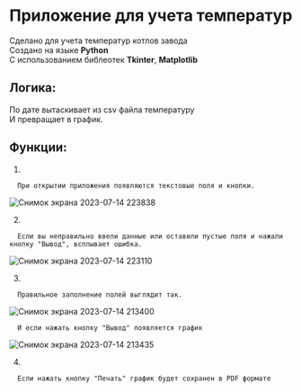 Приложение для учета температур 
==================

Сделано для учета температур котлов завода \
Создано на языке <b>Python</b> \
С использованием библеотек <b>Tkinter</b>, <b>Matplotlib</b>

Логика:
------------------
По дате вытаскивает из csv файла температуру \
И превращает в график.

Функции:
------------------

1.

      При открытии приложения появляются текстовые поля и кнопки.

![Снимок экрана 2023-07-14 223838](https://github.com/neprostoilya/graph_app/assets/125191093/86736ba7-e990-406c-a880-059c20118a4a)

2.

      Если вы неправильно ввели данные или оставили пустые поля и нажали кнопку "Вывод", всплывает ошибка.
  
![Снимок экрана 2023-07-14 223110](https://github.com/neprostoilya/graph_app/assets/125191093/572fbb51-28ed-4e70-bb63-dd613ae0813c)

3.

      Правильное заполнение полей выглядит так.
  
![Снимок экрана 2023-07-14 213400](https://github.com/neprostoilya/graph_app/assets/125191093/69f6e380-0fb1-40fb-912e-8080e867ca8a)

      И если нажать кнопку "Вывод" появляется график
      
![Снимок экрана 2023-07-14 213435](https://github.com/neprostoilya/graph_app/assets/125191093/a119b627-e9e7-4b1b-b182-102d074798d4)

4.

      Если нажать кнопку "Печать" график будет сохранен в PDF формате
